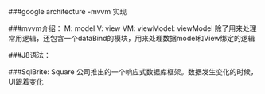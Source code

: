 ###google architecture -mvvm 实现

###mvvm介绍：
  M: model
  V: view
  VM: viewModel: viewModel 除了用来处理常用逻辑，还包含一个dataBind的模块，用来处理数据model和View绑定的逻辑

###J8语法：


###SqlBrite:
   Square 公司推出的一个响应式数据库框架。数据发生变化的时候，UI跟着变化